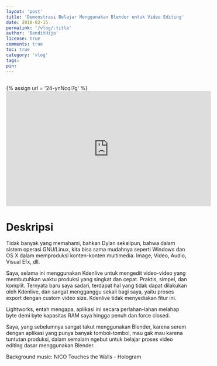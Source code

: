 ```yaml
---
layout: 'post'
title: 'Demonstrasi Belajar Menggunakan Blender untuk Video Editing'
date: 2018-02-15
permalink: '/vlog/:title'
author: 'BanditHijo'
license: true
comments: true
toc: true
category: 'vlog'
tags:
pin:
---
```


<div style="margin-top:30px;"></div>
<!-- EMBED CONTAINER: YOUTUBE -->
{% assign url = '24-ynNcql7g' %}
<div class='embed-container'>
<iframe width="560" height="315" src="https://www.youtube.com/embed/{{ url }}" frameborder="0" allow="accelerometer; autoplay; encrypted-media; gyroscope; picture-in-picture" allowfullscreen></iframe>
</div>

# Deskripsi

Tidak banyak yang memahami, bahkan Dylan sekalipun, bahwa dalam sistem operasi GNU/Linux, kita bisa sama mudahnya seperti Windows dan OS X dalam memproduksi konten-konten multimedia. Image, Video, Audio, Visual Efx, dll.

Saya, selama ini menggunakan Kdenlive untuk mengedit video-video yang membutuhkan waktu produksi yang singkat dan cepat. Praktis, simpel, dan komplit. Ternyata baru saya sadari, terdapat hal yang tidak dapat dilakukan oleh Kdenlive, dan sangat mengganggu sekali bagi saya, yaitu proses export dengan custom video size. Kdenlive tidak menyediakan fitur ini.

Lightworks, entah mengapa, aplikasi ini secara perlahan-lahan melahap byte demi byte kapasitas RAM saya hingga penuh dan force closed.

Saya, yang sebelumnya sangat takut menggunakan Blender, karena serem dengan aplikasi yang punya banyak tombol-tombol, mau gak mau karena tuntutan produksi, dalam semalam ngebut untuk belajar proses video editing dasar menggunakan Blender.

Background music:
NICO Touches the Walls - Hologram
